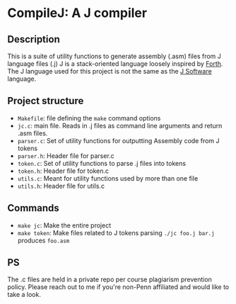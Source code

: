 # CompileJ: A J compiler
## Description
This is a suite of utility functions to generate assembly (.asm) files from J language files (.j)
J is a stack-oriented language loosely inspired by [Forth](https://en.wikipedia.org/wiki/Forth_(programming_language)). The J language used for this project is not the same as the [J Software](https://www.jsoftware.com/#/) language.

## Project structure
- `Makefile`: file defining the `make` command options  
- `jc.c`: main file. Reads in .j files as command line arguments and return .asm files.  
- `parser.c`: Set of utility functions for outputting Assembly code from J tokens
- `parser.h`: Header file for parser.c
- `token.c`: Set of utility functions to parse .j files into tokens
- `token.h`: Header file for token.c
- `utils.c`: Meant for utility functions used by more than one file
- `utils.h`: Header file for utils.c

## Commands
- `make jc`: Make the entire project
- `make token`: Make files related to J tokens parsing
`./jc foo.j bar.j` produces `foo.asm`

## PS
The .c files are held in a private repo per course plagiarism prevention policy. Please reach out to me if you're non-Penn affiliated and would like to take a look. 